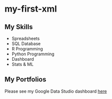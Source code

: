 # my-first-xml

## My Skills
- Spreadsheets
- SQL Database
- R Programming
- Python Programming
- Dashboard
- Stats & ML

## My Portfolios
Please see my Google Data Studio dashboard [here](https://www.google.com)
